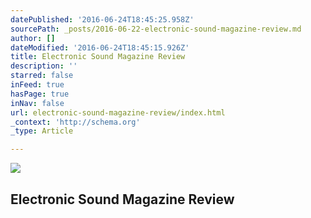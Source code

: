 ```yaml
---
datePublished: '2016-06-24T18:45:25.958Z'
sourcePath: _posts/2016-06-22-electronic-sound-magazine-review.md
author: []
dateModified: '2016-06-24T18:45:15.926Z'
title: Electronic Sound Magazine Review
description: ''
starred: false
inFeed: true
hasPage: true
inNav: false
url: electronic-sound-magazine-review/index.html
_context: 'http://schema.org'
_type: Article

---
```

![](https://the-grid-user-content.s3-us-west-2.amazonaws.com/2fa0fe2e-5e01-4c6e-b2d2-b857df68b48a.jpg)

## Electronic Sound Magazine Review